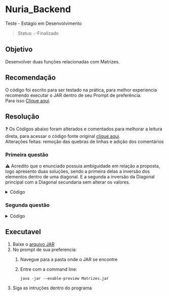 # Nuria_Backend
Teste - Estágio em Desenvolvimento
>Status: ✅Finalizado

## Objetivo
Desenvolver duas funções relacionadas com Matrizes.

## Recomendação

O código foi escrito para ser testado na prática, para melhor experiencia recomendo executar o JAR dentro de seu Prompt de preferência. </br>
Para isso <a href="#executavel">Clique aqui</a>.

## Resolução

❓ Os Códigos abaixo foram alterados e comentados para melhorar a leitura direta, para acessar o código fonte original <a href="https://github.com/giovanifogarolli/Nuria_Backend/blob/main/src/Exercicio_Matriz.java">clique aqui</a>. </br>
    Alterações feitas: remoção das quebras de linhas e adição dos comentários

### Primeira questão

⚠️ Acredito que o enunciado possuia ambiguidade em relação a proposta, logo apresento duas soluções, sendo a primeira delas a inversão dos elementos dentro de uma diagonal. E a segunda a inversão da Diagonal principal com a Diagonal secundaria sem alterar os valores.

<details>
  <summary>Código</summary>
  
  ```java
    public void resoluçãoA(String[][] matriz){ //Recebe a Matriz criada através do programa
        String[][] n_matriz = new String[tamanho][tamanho]; //Cria uma nova matriz para ser alterada em relação a matriz original
        String[] DP = new String[tamanho]; //Cria uma variavel para armazenar a Diagonal Principal
        String[] DS = new String[tamanho]; //Cria uma variavel para armazenar a Diagonal Secundaria

        System.out.println("Resolução:");

        for(int l=0;l<tamanho;l++){
            for(int col=0;col<tamanho;col++){
                if (l == col) { // Checa valores da diagonal principal
                    DP[l] = matriz[l][col];
                    n_matriz[tamanho-l-1][tamanho-l-1] = matriz[l][col];
                }
                if(l+col == tamanho - 1){ // Checa valores da diagonal secundaria
                    DS[l] = matriz[l][col];
                    n_matriz[tamanho-l-1][tamanho-col-1] = matriz[l][col];
                }
                if(l != col && l+col != tamanho - 1){ // Checa os valores normais
                    n_matriz[l][col] = matriz[l][col];
                }
            }
        }

        System.out.println("Matriz original:"); // printa a Matriz original
        for(String n[]:matriz){
            for(String v:n){
                System.out.printf("%3s|", v);
            }
            System.out.println();
        }

        System.out.println("Matriz com valores invertidos:"); // printa a Matriz com os elementos invertidos
        for(String n[]:n_matriz){
            for(String v:n){
                System.out.printf("%3s|", v);
            }
            System.out.println();
        }

        for(int l=0;l<tamanho;l++){
            for(int col=0;col<tamanho;col++){
                if (l == col) {
                    n_matriz[l][col] = DS[l]; // inverte a diagonal principal com a secundaria
                }else if(l+col == tamanho - 1){ 
                    n_matriz[l][col] = DP[l]; // inverte a diagonal secundaria com a principal
                }
            }
        }

        System.out.println("Matriz com Diagonais trocadas:"); // printa a matriz com as diagonais trocadas
        for(String n[]:n_matriz){
            for(String v:n){
                System.out.printf("%3s|", v);
            }
            System.out.println();
        }
    }
```
</details>

### Segunda questão

<details>
  <summary>Código</summary>
  
  ```java
      public void resoluçãoB(int tA, int tB){ //Função da resolução
        int n = tA/tB;
        System.out.println("A Submatriz B pode ser encontrada " + n + " Vezes dentro da Matriz A");
    }

    public void m_tamanho(){ //Função que recebe os parametros para passar para a função
        int tamanhoA;
        int tamanhoB;
        int lA;
        int lB;
        int colA;
        int colB;

        // Recebe os valores da Matriz A e da Submatriz B

        System.out.println("Insira o numero de linhas da Matriz A: ");
        lA = Integer.parseInt(menu.nextLine());
        System.out.println("Insira o numero de colunas da Matriz A: ");
        colA = Integer.parseInt(menu.nextLine());

        System.out.println("Insira o numero de linhas da Submatriz B: ");
        lB = Integer.parseInt(menu.nextLine());
        System.out.println("Insira o numero de colunas da Submatriz B: ");
        colB = Integer.parseInt(menu.nextLine());

        // Monta o tamanho das duas

        tamanhoA = lA*colA;
        tamanhoB = lB*colB;

        // Testa se a Submatriz B é maior que a Matriz A
        
        while (tamanhoB>tamanhoA) {
            System.out.println("Submatriz B não pode ser maior que a Matriz A ");
            System.out.println("Insira o numero de linhas da Submatriz B: ");
            lB = Integer.parseInt(menu.nextLine());
            System.out.println("Insira o numero de colunas da Submatriz B: ");
            colB = Integer.parseInt(menu.nextLine());
            tamanhoB = lB*colB;
        }

        resoluçãoB(tamanhoA,tamanhoB); // Chama a função
    }
  ```
</details>

## Executavel

1. Baixe o <a href="https://github.com/giovanifogarolli/Nuria_Backend/blob/main/Matrizes.jar">arquivo JAR</a>
2. No prompt de sua preferencia:
    1. Navegue para a pasta onde o JAR se encontre
    2. Entre com a command line:

       ```
       java -jar --enable-preview Matrizes.jar
       ```
3. Siga as intruções dentro do programa

